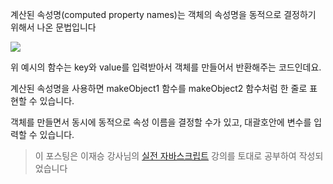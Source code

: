 계산된 속성명(computed property names)는 객체의 속성명을 동적으로 결정하기 위해서 나온 문법입니다

![](<https://images.velog.io/images/feelslikemmmm/post/fd11bdf8-6225-49fc-a853-1c4e0ad57197/carbon%20(5).png>)

위 예시의 함수는 key와 value를 입력받아서 객체를 만들어서 반환해주는 코드인데요.

계산된 속성명을 사용하면 makeObject1 함수를 makeObject2 함수처럼 한 줄로 표현할 수 있습니다.

객체를 만들면서 동시에 동적으로 속성 이름을 결정할 수가 있고, 대괄호안에 변수를 입력할 수 있습니다.

> 이 포스팅은 이재승 강사님의 [실전 자바스크립트](https://www.inflearn.com/course/%EC%8B%A4%EC%A0%84-%EC%9E%90%EB%B0%94%EC%8A%A4%ED%81%AC%EB%A6%BD%ED%8A%B8/dashboard) 강의를 토대로 공부하여 작성되었습니다
